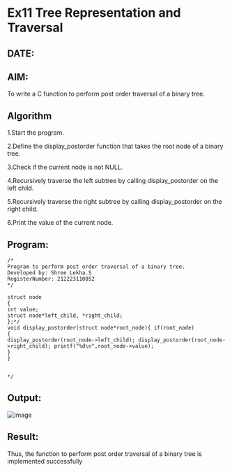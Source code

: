 # Ex11 Tree Representation and Traversal
## DATE:
## AIM:
To write a C function to perform post order traversal of a binary tree.

## Algorithm

1.Start the program.

2.Define the display_postorder function that takes the root node of a binary tree.

3.Check if the current node is not NULL.

4.Recursively traverse the left subtree by calling display_postorder on the left child.

5.Recursively traverse the right subtree by calling display_postorder on the right child.

6.Print the value of the current node. 

## Program:
```
/*
Program to perform post order traversal of a binary tree.
Developed by: Shree Lekha.S
RegisterNumber: 212223110052
*/

struct node
{
int value;
struct node*left_child, *right_child;
};*/
void display_postorder(struct node*root_node){ if(root_node)
{
display_postorder(root_node->left_child); display_postorder(root_node->right_child); printf("%d\n",root_node->value);
}
}


*/
```

## Output:
![image](https://github.com/user-attachments/assets/5795cabb-9ad4-48ad-a118-e9951ddb8fd7)



## Result:
Thus, the function to perform post order traversal of a binary tree is implemented successfully
